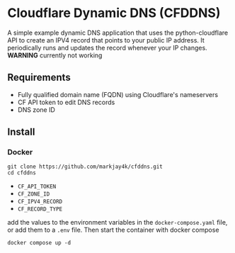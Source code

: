 # Cloudflare Dynamic DNS (CFDDNS)

A simple example dynamic DNS application that uses the python-cloudflare API to
create an IPV4 record that points to your public IP address. It periodically
runs and updates the record whenever your IP changes.
__WARNING__ currently not working

## Requirements

- Fully qualified domain name (FQDN) using Cloudflare's nameservers
- CF API token to edit DNS records
- DNS zone ID

## Install

### Docker

```shell
git clone https://github.com/markjay4k/cfddns.git
cd cfddns
```
- `CF_API_TOKEN`
- `CF_ZONE_ID`
- `CF_IPV4_RECORD`
- `CF_RECORD_TYPE`

add the values to the environment variables in the `docker-compose.yaml` file,
or add them to a `.env` file. Then start the container with docker compose

```shell
docker compose up -d
```

